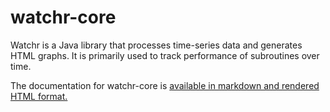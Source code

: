# watchr-core

Watchr is a Java library that processes time-series data and generates HTML graphs.  It is primarily used to track performance of subroutines over time.

The documentation for watchr-core is [available in markdown and rendered HTML format.](https://gitlab-ex.sandia.gov/SEMS/watchr-core/-/tree/master/src/main/resources/docs)
